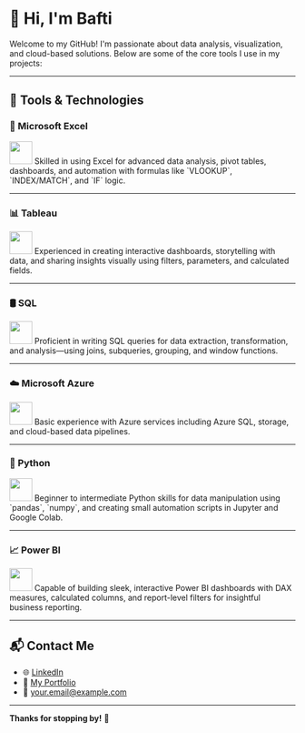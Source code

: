 # 👋 Hi, I'm Bafti
 
Welcome to my GitHub! I'm passionate about data analysis, visualization, and cloud-based solutions. Below are some of the core tools I use in my projects:
 
---
 
## 💼 Tools & Technologies
 
### 🧮 Microsoft Excel  
<img src="https://img.icons8.com/color/48/000000/microsoft-excel-2019.png" width="40" />  
Skilled in using Excel for advanced data analysis, pivot tables, dashboards, and automation with formulas like `VLOOKUP`, `INDEX/MATCH`, and `IF` logic.
 
---
 
### 📊 Tableau  
<img src="https://img.icons8.com/color/48/000000/tableau-software.png" width="40" />  
Experienced in creating interactive dashboards, storytelling with data, and sharing insights visually using filters, parameters, and calculated fields.
 
---
 
### 🛢 SQL  
<img src="https://img.icons8.com/ios-filled/50/000000/sql.png" width="40" />  
Proficient in writing SQL queries for data extraction, transformation, and analysis—using joins, subqueries, grouping, and window functions.
 
---
 
### ☁️ Microsoft Azure  
<img src="https://img.icons8.com/color/48/000000/azure-1.png" width="40" />  
Basic experience with Azure services including Azure SQL, storage, and cloud-based data pipelines.
 
---
 
### 🐍 Python  
<img src="https://img.icons8.com/color/48/000000/python--v1.png" width="40" />  
Beginner to intermediate Python skills for data manipulation using `pandas`, `numpy`, and creating small automation scripts in Jupyter and Google Colab.

---
 
### 📈 Power BI  
<img src="https://img.icons8.com/color/48/000000/power-bi.png" width="40" />  
Capable of building sleek, interactive Power BI dashboards with DAX measures, calculated columns, and report-level filters for insightful business reporting.
 
---

## 📬 Contact Me
 
- 🌐 [LinkedIn](https://www.linkedin.com/)
- 📁 [My Portfolio](#)
- 📧 your.email@example.com
 
---
**Thanks for stopping by!** 🚀
